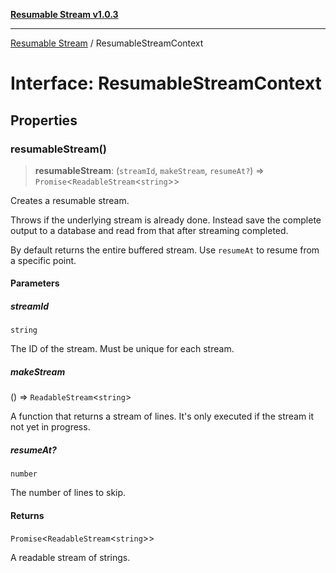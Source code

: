 [**Resumable Stream v1.0.3**](../README.md)

***

[Resumable Stream](../README.md) / ResumableStreamContext

# Interface: ResumableStreamContext

## Properties

### resumableStream()

> **resumableStream**: (`streamId`, `makeStream`, `resumeAt?`) => `Promise`\<`ReadableStream`\<`string`\>\>

Creates a resumable stream.

Throws if the underlying stream is already done. Instead save the complete output to a database and read from that
after streaming completed.

By default returns the entire buffered stream. Use `resumeAt` to resume from a specific point.

#### Parameters

##### streamId

`string`

The ID of the stream. Must be unique for each stream.

##### makeStream

() => `ReadableStream`\<`string`\>

A function that returns a stream of lines. It's only executed if the stream it not yet in progress.

##### resumeAt?

`number`

The number of lines to skip.

#### Returns

`Promise`\<`ReadableStream`\<`string`\>\>

A readable stream of strings.
